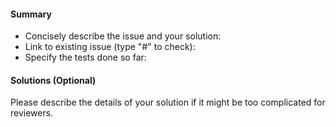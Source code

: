 #### Summary
- Concisely describe the issue and your solution:
- Link to existing issue (type "#" to check):
- Specify the tests done so far:

#### Solutions (Optional)
Please describe the details of your solution if it might be too complicated for reviewers.
